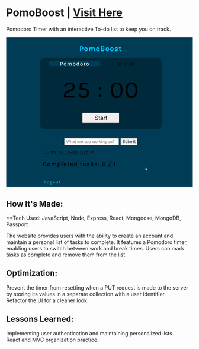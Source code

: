 # PomoBoost | <a href="https://rich-gold-peacock-veil.cyclic.app" target="_blank">Visit Here</a>

Pomodoro Timer with an interactive To-do list to keep you on track.

<p align="center">
<img src="https://github.com/sean-poole/pomoboost/blob/main/preview/pomoboost-preview.gif">
</p>


## How It's Made: 

**Tech Used: JavaScript, Node, Express, React, Mongoose, MongoDB, Passport

The website provides users with the ability to create an account and maintain a personal list of tasks to complete. It features a Pomodoro timer, enabling users to switch between work and break times. Users can mark tasks as complete and remove them from the list.


## Optimization: 

Prevent the timer from resetting when a PUT request is made to the server by storing its values in a separate collection with a user identifier. <br />
Refactor the UI for a cleaner look.


## Lessons Learned: 

Implementing user authentication and maintaining personalized lists. <br />
React and MVC organization practice.
